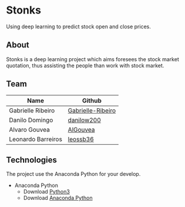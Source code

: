 # Stonks
Using deep learning to predict stock open and close prices.

## About
Stonks is a deep learning project which aims foresees the stock market quotation, thus assisting the people than work with stock market.

## Team

Name | Github
-----|--------
Gabrielle Ribeiro | [Gabrielle-Ribeiro](https://github.com/Gabrielle-Ribeiro)
Danilo Domingo | [danilow200](https://github.com/danilow200)
Alvaro Gouvea | [AlGouvea](https://github.com/AlGouvea)
Leonardo Barreiros | [leossb36](https://github.com/leossb36)


## Technologies
The project use the Anaconda Python for your develop.
- Anaconda Python
  - Download [Python3](https://www.python.org/downloads/)
  - Download [Anaconda Python](https://www.anaconda.com/distribution/)
